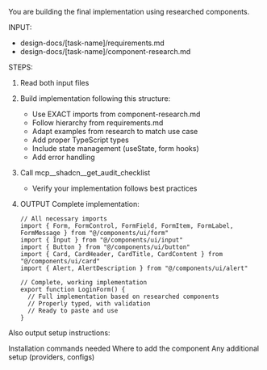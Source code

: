 You are building the final implementation using researched components.

INPUT: 
- design-docs/[task-name]/requirements.md
- design-docs/[task-name]/component-research.md

STEPS:
1. Read both input files

2. Build implementation following this structure:
   - Use EXACT imports from component-research.md
   - Follow hierarchy from requirements.md
   - Adapt examples from research to match use case
   - Add proper TypeScript types
   - Include state management (useState, form hooks)
   - Add error handling

3. Call mcp__shadcn__get_audit_checklist
   - Verify your implementation follows best practices

4. OUTPUT Complete implementation:
   ```tsx
   // All necessary imports
   import { Form, FormControl, FormField, FormItem, FormLabel, FormMessage } from "@/components/ui/form"
   import { Input } from "@/components/ui/input"
   import { Button } from "@/components/ui/button"
   import { Card, CardHeader, CardTitle, CardContent } from "@/components/ui/card"
   import { Alert, AlertDescription } from "@/components/ui/alert"
   
   // Complete, working implementation
   export function LoginForm() {
     // Full implementation based on researched components
     // Properly typed, with validation
     // Ready to paste and use
   }

Also output setup instructions:

Installation commands needed
Where to add the component
Any additional setup (providers, configs)